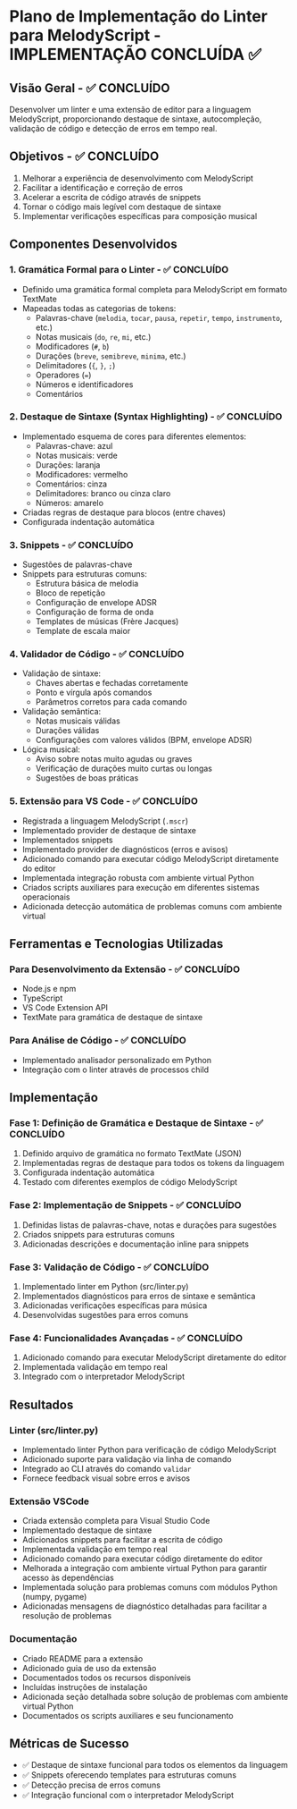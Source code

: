 # Plano de Implementação do Linter para MelodyScript - IMPLEMENTAÇÃO CONCLUÍDA ✅

## Visão Geral - ✅ CONCLUÍDO
Desenvolver um linter e uma extensão de editor para a linguagem MelodyScript, proporcionando destaque de sintaxe, autocompleção, validação de código e detecção de erros em tempo real.

## Objetivos - ✅ CONCLUÍDO
1. Melhorar a experiência de desenvolvimento com MelodyScript
2. Facilitar a identificação e correção de erros
3. Acelerar a escrita de código através de snippets
4. Tornar o código mais legível com destaque de sintaxe
5. Implementar verificações específicas para composição musical

## Componentes Desenvolvidos

### 1. Gramática Formal para o Linter - ✅ CONCLUÍDO
- Definido uma gramática formal completa para MelodyScript em formato TextMate
- Mapeadas todas as categorias de tokens:
  - Palavras-chave (`melodia`, `tocar`, `pausa`, `repetir`, `tempo`, `instrumento`, etc.)
  - Notas musicais (`do`, `re`, `mi`, etc.)
  - Modificadores (`#`, `b`)
  - Durações (`breve`, `semibreve`, `minima`, etc.)
  - Delimitadores (`{`, `}`, `;`)
  - Operadores (`=`)
  - Números e identificadores
  - Comentários

### 2. Destaque de Sintaxe (Syntax Highlighting) - ✅ CONCLUÍDO
- Implementado esquema de cores para diferentes elementos:
  - Palavras-chave: azul
  - Notas musicais: verde
  - Durações: laranja
  - Modificadores: vermelho
  - Comentários: cinza
  - Delimitadores: branco ou cinza claro
  - Números: amarelo
- Criadas regras de destaque para blocos (entre chaves)
- Configurada indentação automática

### 3. Snippets - ✅ CONCLUÍDO
- Sugestões de palavras-chave
- Snippets para estruturas comuns:
  - Estrutura básica de melodia
  - Bloco de repetição
  - Configuração de envelope ADSR
  - Configuração de forma de onda
  - Templates de músicas (Frère Jacques)
  - Template de escala maior

### 4. Validador de Código - ✅ CONCLUÍDO
- Validação de sintaxe:
  - Chaves abertas e fechadas corretamente
  - Ponto e vírgula após comandos
  - Parâmetros corretos para cada comando
- Validação semântica:
  - Notas musicais válidas
  - Durações válidas
  - Configurações com valores válidos (BPM, envelope ADSR)
- Lógica musical:
  - Aviso sobre notas muito agudas ou graves
  - Verificação de durações muito curtas ou longas
  - Sugestões de boas práticas

### 5. Extensão para VS Code - ✅ CONCLUÍDO
- Registrada a linguagem MelodyScript (`.mscr`)
- Implementado provider de destaque de sintaxe
- Implementados snippets
- Implementado provider de diagnósticos (erros e avisos)
- Adicionado comando para executar código MelodyScript diretamente do editor
- Implementada integração robusta com ambiente virtual Python
- Criados scripts auxiliares para execução em diferentes sistemas operacionais
- Adicionada detecção automática de problemas comuns com ambiente virtual

## Ferramentas e Tecnologias Utilizadas

### Para Desenvolvimento da Extensão - ✅ CONCLUÍDO
- Node.js e npm
- TypeScript
- VS Code Extension API
- TextMate para gramática de destaque de sintaxe

### Para Análise de Código - ✅ CONCLUÍDO
- Implementado analisador personalizado em Python
- Integração com o linter através de processos child

## Implementação

### Fase 1: Definição de Gramática e Destaque de Sintaxe - ✅ CONCLUÍDO
1. Definido arquivo de gramática no formato TextMate (JSON)
2. Implementadas regras de destaque para todos os tokens da linguagem
3. Configurada indentação automática
4. Testado com diferentes exemplos de código MelodyScript

### Fase 2: Implementação de Snippets - ✅ CONCLUÍDO
1. Definidas listas de palavras-chave, notas e durações para sugestões
2. Criados snippets para estruturas comuns
3. Adicionadas descrições e documentação inline para snippets

### Fase 3: Validação de Código - ✅ CONCLUÍDO
1. Implementado linter em Python (src/linter.py)
2. Implementados diagnósticos para erros de sintaxe e semântica
3. Adicionadas verificações específicas para música
4. Desenvolvidas sugestões para erros comuns

### Fase 4: Funcionalidades Avançadas - ✅ CONCLUÍDO
1. Adicionado comando para executar MelodyScript diretamente do editor
2. Implementada validação em tempo real
3. Integrado com o interpretador MelodyScript

## Resultados

### Linter (src/linter.py)
- Implementado linter Python para verificação de código MelodyScript
- Adicionado suporte para validação via linha de comando
- Integrado ao CLI através do comando `validar`
- Fornece feedback visual sobre erros e avisos

### Extensão VSCode
- Criada extensão completa para Visual Studio Code
- Implementado destaque de sintaxe
- Adicionados snippets para facilitar a escrita de código
- Implementada validação em tempo real
- Adicionado comando para executar código diretamente do editor
- Melhorada a integração com ambiente virtual Python para garantir acesso às dependências
- Implementada solução para problemas comuns com módulos Python (numpy, pygame)
- Adicionadas mensagens de diagnóstico detalhadas para facilitar a resolução de problemas

### Documentação
- Criado README para a extensão
- Adicionado guia de uso da extensão
- Documentados todos os recursos disponíveis
- Incluídas instruções de instalação
- Adicionada seção detalhada sobre solução de problemas com ambiente virtual Python
- Documentados os scripts auxiliares e seu funcionamento

## Métricas de Sucesso
- ✅ Destaque de sintaxe funcional para todos os elementos da linguagem
- ✅ Snippets oferecendo templates para estruturas comuns
- ✅ Detecção precisa de erros comuns
- ✅ Integração funcional com o interpretador MelodyScript 